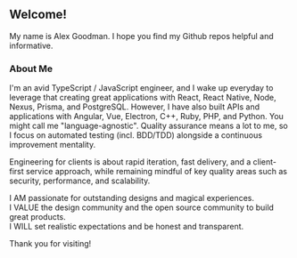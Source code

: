 ## Welcome!

My name is Alex Goodman. I hope you find my Github repos helpful and informative.

### About Me

I'm an avid TypeScript / JavaScript engineer, and I wake up everyday to leverage that creating great applications with React, React Native, Node, Nexus, Prisma, and PostgreSQL. However, I have also built APIs and applications with Angular, Vue, Electron, C++, Ruby, PHP, and Python. You might call me "language-agnostic". Quality assurance means a lot to me, so I focus on automated testing (incl. BDD/TDD) alongside a continuous improvement mentality.

Engineering for clients is about rapid iteration, fast delivery, and a client-first service approach, while remaining mindful of key quality areas such as security, performance, and scalability.

I AM passionate for outstanding designs and magical experiences. <br />
I VALUE the design community and the open source community to build great products. <br />
I WILL set realistic expectations and be honest and transparent.

Thank you for visiting!
